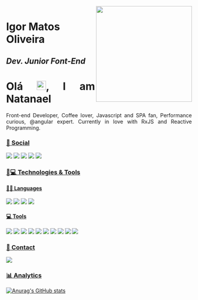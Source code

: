 <img align='right' src="https://media.giphy.com/media/f3iwJFOVOwuy7K6FFw/giphy.gif" width="260">

<!-- https://media.giphy.com/media/f3iwJFOVOwuy7K6FFw/giphy.gif -->
# Igor Matos Oliveira
## _Dev. Junior Font-End_


<h1 align = "justify"> Olá <img src="https://media.giphy.com/media/hvRJCLFzcasrR4ia7z/giphy.gif" width="25px">, I am Natanael</h1>
<p align = "justify">Front-end Developer, Coffee lover, Javascript and SPA fan, Performance curious, @angular expert. Currently in love with RxJS and Reactive Programming.</p>


### [👨 Social](#-social-)

[<img src="https://img.shields.io/badge/LinkedIn-0077B5?style=for-the-badge&logo=linkedin&logoColor=white" />](https://www.linkedin.com/in/igor-matos-oliveira-869a18179/r)
[<img src="https://img.shields.io/badge/Instagram-E4405F?style=for-the-badge&logo=instagram&logoColor=white" />](https://www.instagram.com/igorm_oliveita/)
[<img src = "https://img.shields.io/badge/facebook-%231877F2.svg?&style=for-the-badge&logo=facebook&logoColor=white">](https://www.facebook.com/Igor.Matos6)
[<img src = "https://img.shields.io/badge/twitter-%231DA1F2.svg?&style=for-the-badge&logo=twitter&logoColor=white">](https://twitter.com/IgorMOli)
[<img src = "https://img.shields.io/badge/Discord-7289DA?style=for-the-badge&logo=discord&logoColor=white">](https://github.com/IgorM-Oliveira)
<!-- [<img src = "https://img.shields.io/badge/GitHub-100000?style=for-the-badge&logo=github&logoColor=white">](https://github.com/IgorM-Oliveira)
[<img src = "https://img.shields.io/badge/WhatsApp-25D366?style=for-the-badge&logo=whatsapp&logoColor=white">](https://img.shields.io/badge/WhatsApp-25D366?style=for-the-badge&logo=whatsapp&logoColor=white) -->

<!-- ### [💻 SO](#-os-)

[<img src = "https://img.shields.io/badge/Android-3DDC84?style=for-the-badge&logo=android&logoColor=white">](https://www.android.com/intl/pt-BR_br/)
[<img src = "https://img.shields.io/badge/Linux-FCC624?style=for-the-badge&logo=linux&logoColor=black">](https://github.com/IgorM-Oliveira)
[<img src = "https://img.shields.io/badge/Ubuntu-E95420?style=for-the-badge&logo=ubuntu&logoColor=white">](https://github.com/IgorM-Oliveira)
[<img src = "https://img.shields.io/badge/Debian-A81D33?style=for-the-badge&logo=debian&logoColor=white">](https://github.com/IgorM-Oliveira)
[<img src = "https://img.shields.io/badge/Windows-0078D6?style=for-the-badge&logo=windows&logoColor=white">](https://github.com/IgorM-Oliveira) -->


### [🚀💻 Technologies & Tools](#-languages-)

#### [👩‍💻 Languages](#-languages-)
[<img src = "https://img.shields.io/badge/HTML5-E34F26?style=for-the-badge&logo=html5&logoColor=white">](https://github.com/IgorM-Oliveira)
[<img src = "https://img.shields.io/badge/CSS3-1572B6?style=for-the-badge&logo=css3&logoColor=white">](https://github.com/IgorM-Oliveira)
[<img src = "https://img.shields.io/badge/JavaScript-323330?style=for-the-badge&logo=javascript&logoColor=F7DF1E">](https://github.com/IgorM-Oliveira)
[<img src = "https://img.shields.io/badge/TypeScript-007ACC?style=for-the-badge&logo=typescript&logoColor=white">](https://github.com/IgorM-Oliveira)

#### [💻 Tools](#-languages-)
[<img src = "https://img.shields.io/badge/npm-CB3837?style=for-the-badge&logo=npm&logoColor=white">](https://www.npmjs.com/)
[<img src = "https://img.shields.io/badge/Yarn-2C8EBB?style=for-the-badge&logo=yarn&logoColor=white">](https://github.com/IgorM-Oliveira)
[<img src = "https://img.shields.io/badge/React-20232A?style=for-the-badge&logo=react&logoColor=61DAFB">](https://github.com/IgorM-Oliveira)
[<img src = "https://img.shields.io/badge/Vue.js-35495E?style=for-the-badge&logo=vuedotjs&logoColor=4FC08D">](https://github.com/IgorM-Oliveira)
[<img src = "https://img.shields.io/badge/Tailwind_CSS-38B2AC?style=for-the-badge&logo=tailwind-css&logoColor=white">](https://github.com/IgorM-Oliveira)
[<img src = "https://img.shields.io/badge/Bootstrap-563D7C?style=for-the-badge&logo=bootstrap&logoColor=white">](https://twitter.com/IgorMOli)
[<img src = "https://img.shields.io/badge/Docker-2CA5E0?style=for-the-badge&logo=docker&logoColor=white">](https://twitter.com/IgorMOli)
[<img src = "https://img.shields.io/badge/nuxt.js-00C58E?style=for-the-badge&logo=nuxtdotjs&logoColor=white">](https://twitter.com/IgorMOli)
[<img src = "https://img.shields.io/badge/Git-F05032?style=for-the-badge&logo=git&logoColor=white">](https://twitter.com/IgorMOli)
[<img src = "https://img.shields.io/badge/GitKraken-179287?style=for-the-badge&logo=GitKraken&logoColor=white">](https://twitter.com/IgorMOli)

<!-- ### [🖍📐 Design](#-design-)

[<img src = "https://img.shields.io/badge/Figma-F24E1E?style=for-the-badge&logo=figma&logoColor=white">](https://github.com/IgorM-Oliveira)
[<img src = "https://img.shields.io/badge/Canva-%2300C4CC.svg?&style=for-the-badge&logo=Canva&logoColor=white">](https://github.com/IgorM-Oliveira)
[<img src = "https://img.shields.io/badge/Adobe%20Illustrator-FF9A00?style=for-the-badge&logo=adobe%20illustrator&logoColor=white">](https://github.com/IgorM-Oliveira) -->

<!-- ### [:wrench: Tools](#-frameworks-)

[<img src = "https://img.shields.io/badge/npm-CB3837?style=for-the-badge&logo=npm&logoColor=white">](https://www.npmjs.com/)
[<img src = "https://img.shields.io/badge/Yarn-2C8EBB?style=for-the-badge&logo=yarn&logoColor=white">](https://github.com/IgorM-Oliveira)
[<img src = "https://img.shields.io/badge/React-20232A?style=for-the-badge&logo=react&logoColor=61DAFB">](https://github.com/IgorM-Oliveira)
[<img src = "https://img.shields.io/badge/Vue.js-35495E?style=for-the-badge&logo=vuedotjs&logoColor=4FC08D">](https://github.com/IgorM-Oliveira)
[<img src = "https://img.shields.io/badge/Tailwind_CSS-38B2AC?style=for-the-badge&logo=tailwind-css&logoColor=white">](https://github.com/IgorM-Oliveira)
[<img src = "https://img.shields.io/badge/Bootstrap-563D7C?style=for-the-badge&logo=bootstrap&logoColor=white">](https://twitter.com/IgorMOli)
[<img src = "https://img.shields.io/badge/Docker-2CA5E0?style=for-the-badge&logo=docker&logoColor=white">](https://twitter.com/IgorMOli)
[<img src = "https://img.shields.io/badge/nuxt.js-00C58E?style=for-the-badge&logo=nuxtdotjs&logoColor=white">](https://twitter.com/IgorMOli)
[<img src = "https://img.shields.io/badge/Git-F05032?style=for-the-badge&logo=git&logoColor=white">](https://twitter.com/IgorMOli)
[<img src = "https://img.shields.io/badge/GitKraken-179287?style=for-the-badge&logo=GitKraken&logoColor=white">](https://twitter.com/IgorMOli)
[<img src = "https://img.shields.io/badge/Node.js-339933?style=for-the-badge&logo=nodedotjs&logoColor=white">](https://nodejs.org/en/)
[<img src = "https://img.shields.io/badge/Material--UI-0081CB?style=for-the-badge&logo=material-ui&logoColor=white">](https://twitter.com/IgorMOli)
[<img src = "https://img.shields.io/badge/Postman-FF6C37?style=for-the-badge&logo=Postman&logoColor=white">](https://twitter.com/IgorMOli) -->

<!-- ### [👨‍💻 Office](#-office-)

[<img src = "https://img.shields.io/badge/Microsoft_Excel-217346?style=for-the-badge&logo=microsoft-excel&logoColor=white">](https://twitter.com/IgorMOli)
[<img src = "https://img.shields.io/badge/Microsoft_PowerPoint-B7472A?style=for-the-badge&logo=microsoft-powerpoint&logoColor=white">](https://twitter.com/IgorMOli)
[<img src = "https://img.shields.io/badge/Microsoft_Word-2B579A?style=for-the-badge&logo=microsoft-word&logoColor=white">](https://twitter.com/IgorMOli) -->

### [📱 Contact](#-contact-)

[![](https://img.shields.io/badge/Gmail-igor.matos.oliveira.xyz%40gmail.com-lightgrey?style=for-the-badge&logo=gmail&logoColor=white)](mailto:igor.matos.oliveira.xyz@gmail.com)
<!-- [![](https://img.shields.io/badge/WhatsApp-67992222332-lightgrey?style=for-the-badge&logo=whatsapp&logoColor=white)](phone:67992222332) -->

### [📊 Analytics](#-analytics-)

[![Anurag's GitHub stats](https://github-readme-stats.vercel.app/api?username=igorm-oliveira&include_all_commits=true&theme=radical)](https://github.com/IgorM-Oliveira)
<!-- [![Top Langs](https://github-readme-stats.vercel.app/api/top-langs/?username=igorm-oliveira&theme=radical)](https://github.com/anuraghazra/github-readme-stats) -->
